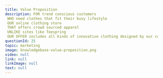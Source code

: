 ```yaml
---
title: Value Proposition
description: FOR trend conscious customers
 WHO need clothes that fit their busy lifestyle
 OUR online clothing store
 THAT offers crowd sourced apparel
 UNLIKE sites like Teespring
 OUR OFFER includes all kinds of innovative clothing designed by our community from scratch
questionId: 25
topic: marketing
image: knowledgebase-value-proposition.png
video: null
link: null
linkImage: null
text: null
---
```

